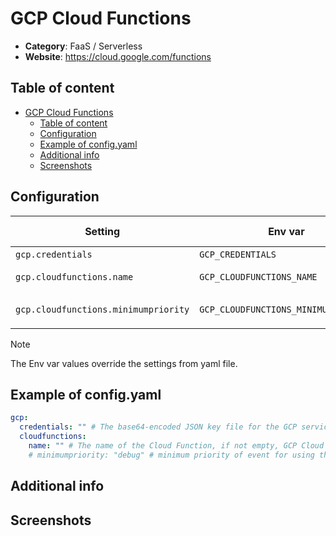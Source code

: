 # GCP Cloud Functions

- **Category**: FaaS / Serverless
- **Website**: https://cloud.google.com/functions

## Table of content

- [GCP Cloud Functions](#gcp-cloud-functions)
  - [Table of content](#table-of-content)
  - [Configuration](#configuration)
  - [Example of config.yaml](#example-of-configyaml)
  - [Additional info](#additional-info)
  - [Screenshots](#screenshots)

## Configuration

| Setting                              | Env var                              | Default value    | Description                                                                                                                         |
| ------------------------------------ | ------------------------------------ | ---------------- | ----------------------------------------------------------------------------------------------------------------------------------- |
| `gcp.credentials`                    | `GCP_CREDENTIALS`                    |                  | The base64-encoded JSON key file for the GCP service account                                                                        |
| `gcp.cloudfunctions.name`            | `GCP_CLOUDFUNCTIONS_NAME`            |                  | The name of the Cloud Function, if not empty, Google Cloud Functions is **enabled**                                                 |
| `gcp.cloudfunctions.minimumpriority` | `GCP_CLOUDFUNCTIONS_MINIMUMPRIORITY` | `""` (= `debug`) | Minimum priority of event for using this output, order is `emergency,alert,critical,error,warning,notice,informational,debug or ""` |

> [!NOTE]
The Env var values override the settings from yaml file.

## Example of config.yaml

```yaml
gcp:
  credentials: "" # The base64-encoded JSON key file for the GCP service account
  cloudfunctions:
    name: "" # The name of the Cloud Function, if not empty, GCP Cloud Functions is enabled
    # minimumpriority: "debug" # minimum priority of event for using this output, order is emergency|alert|critical|error|warning|notice|informational|debug or "" (default)
```

## Additional info

## Screenshots
